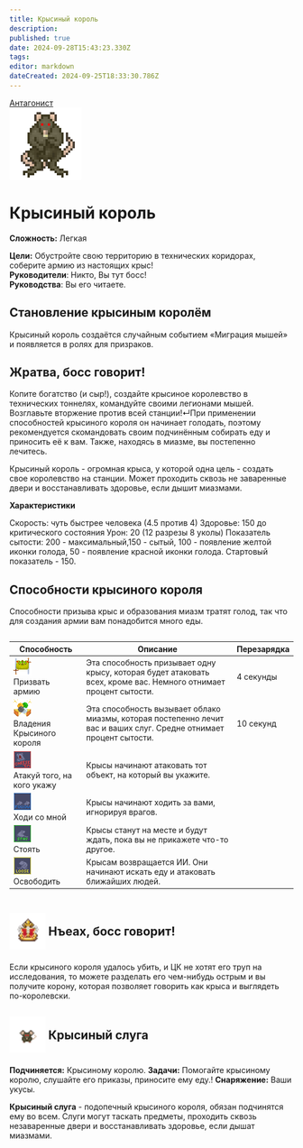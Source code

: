 ```yaml
---
title: Крысиный король
description: 
published: true
date: 2024-09-28T15:43:23.330Z
tags: 
editor: markdown
dateCreated: 2024-09-25T18:33:30.786Z
---
```


<div style="display: flex; justify-content: center;">
<div class="roles-passport antag">
  <div class="title antag"><a href="/roles/antagonists">Антагонист</a></div>
  <div>
    <div><div><img src="/roles/ratking.png" id="img"></div></div>
  <div><div>
    <h1>Крысиный король</h1>
    <p><strong>Сложность:</strong> Легкая</p>
    <strong>Цели:</strong> Обустройте свою территорию в технических коридорах, соберите армию из настоящих крыс!<br>
    <b>Руководители</b>: Никто, Вы тут босс!<br>
    <b>Руководства</b>: Вы его читаете.
  </div></div>
  </div>
</div>
</div>

## Становление крысиным королём

Крысиный король создаётся случайным событием «Миграция мышей» и появляется в ролях для призраков.

## Жратва, босс говорит!

Копите богатство (и сыр!), создайте крысиное королевство в технических тоннелях, командуйте своими легионами мышей. Возглавьте вторжение против всей станции!↵При применении способностей крысиного короля он начинает голодать, поэтому рекомендуется скомандовать своим подчинённым собирать еду и приносить её к вам. Также, находясь в миазме, вы постепенно лечитесь.

Крысиный король - огромная крыса, у которой одна цель - создать свое королевство на станции. Может проходить сквозь не заваренные двери и восстанавливать здоровье, если дышит миазмами.

**Характеристики**

Скорость: чуть быстрее человека (4.5 против 4)
Здоровье: 150 до критического состояния
Урон: 20 (12 разрезы 8 уколы)
Показатель сытости: 200 - максимальный,150 - сытый, 100 - появление желтой иконки голода,
50 - появление красной иконки голода. Стартовый показатель - 150.

## Способности крысиного короля

Способности призыва крыс и образования миазм тратят голод, так что для создания армии вам понадобится много еды.

<center style="overflow-x: auto">
  <table class="ant">
    <thead>
      <tr>
        <th>Способность</th>
        <th>Описание</th>
        <th>Перезарядка</th>
      </tr>
    </thead>
    <tbody>
      <tr>
        <td><img src="/ratking_riot.png"><br>Призвать армию</td>
        <td>Эта способность призывает одну крысу, которая будет атаковать всех, кроме вас. Немного отнимает процент сытости.</td>
        <td>4 секунды</td>
      </tr>
      <tr>
        <td><img src="/ratking_coffer.png"><br>Владения Крысиного короля</td>
        <td>Эта способность вызывает облако миазмы, которая постепенно лечит вас и ваших слуг. Средне отнимает процент сытости.</td>
        <td>10 секунд</td>
      </tr>
      <tr>
        <td><img src="/attack.png"><br>Атакуй того, на кого укажу</td>
        <td>Крысы начинают атаковать тот объект, на который вы укажите.</td>
        <td></td>
      </tr>
      <tr>
        <td><img src="/follow.png"><br>Ходи со мной</td>
        <td>Крысы начинают ходить за вами, игнорируя врагов.</td>
        <td></td>
      </tr>
      <tr>
        <td><img src="/stay.png"><br>Стоять</td>
        <td>Крысы станут на месте и будут ждать, пока вы не прикажете что-то другое.</td>
        <td></td>
      </tr>
      <tr>
        <td><img src="/loose.png"><br>Освободить</td>
        <td>Крысам возвращается ИИ. Они начинают искать еду и атаковать ближайших людей.</td>
        <td></td>
      </tr>
    </tbody>
  </table>
</center>

## <span style="vertical-align: middle;"><img src="/crown.png" alt="Корона" width="64" height="64"></span> Нъеах, босс говорит!

Если крысиного короля удалось убить, и ЦК не хотят его труп на исследования, то можете разделать его чем-нибудь острым и вы получите корону, которая позволяет говорить как крыса и выглядеть по-королевски.

## <span style="vertical-align: middle;"><img src="/rat_army.png" alt="Крысиный слуга" width="64" height="64"></span> Крысиный слуга

**Подчиняется:** Крысиному королю.
**Задачи:** Помогайте крысиному королю, слушайте его приказы, приносите ему еду.!
**Снаряжение:** Ваши укусы.

**Крысиный слуга** - подопечный крысиного короля, обязан подчинятся ему во всем. Слуги могут таскать предметы, проходить сквозь незаваренные двери и восстанавливать здоровье, если дышат миазмами.

<div class="table"></div>